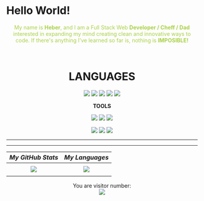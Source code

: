 # <h1> Hello World! </h1>

<div align='center' style="color:#A8D145">
  <p> My name is <strong>Heber</strong>, and I am a Full Stack Web <b>Developer / Cheff / Dad</b> interested in expanding my mind creating clean and innovative ways to code. If there's anything I've learned so far is, nothing is <strong> IMPOSIBLE! </strong> </p>
 
</div>

<br>

<div align='center'>

# LANGUAGES

</div>

<div align='center'>

![](https://img.shields.io/badge/OS-Linux-informational?style=flat&logo=linux&logoColor=white&color=A8D145)
![](https://img.shields.io/badge/Ruby-Ruby-informational?style=flat&logo=ruby&logoColor=white&color=A8D145)
![](https://img.shields.io/badge/JS-JavaScript-informational?style=flat&logo=javascript&logoColor=white&color=A8D145)
![](https://img.shields.io/badge/Code-CSS3-informational?style=flat&logo=css3&logoColor=white&color=A8D145)
![](https://img.shields.io/badge/Code-Html5-informational?style=flat&logo=html5&logoColor=white&color=A8D145)

</div>

<div align='center'>

**TOOLS**

</div>

<div align='center'>

![](https://img.shields.io/badge/Rails-informational?style=flat&logo=ruby-on-rails&logoColor=grey&color=A8D145)
![](https://img.shields.io/badge/Bootstrap-informational?style=flat&logo=bootstrap&logoColor=grey&color=A8D145)
![](https://img.shields.io/badge/VSC-VSC?style=flat&logo=visual-studio-code&logoColor=grey&color=A8D145)

![](https://img.shields.io/badge/React-informational?style=flat&logo=react&logoColor=grey&color=A8D145)
![](https://img.shields.io/badge/SQLite-informational?style=flat&logo=sqlite&logoColor=grey&color=A8D145)
![](https://img.shields.io/badge/PostgreSQL-informational?style=flat&logo=postgresql&logoColor=grey&color=A8D145)



  
</div>

<div align='center'>

<div align='center'>


</div>



<div align='center'>

<hr>


</div>

<hr>


| _My GitHub Stats_ | _My Languages_ |
| :---------------: | :------------: |
| <a href="https://github.com/anuraghazra/github-readme-stats">
<img src="https://github-readme-stats.vercel.app/api?username=Wusinho&show_icons=true&theme=merko"></a>| <a href="https://github.com/anuraghazra/github-readme-stats"><img src="https://github-readme-stats.vercel.app/api/top-langs/?username=Wusinho&langs_count=10&theme=merko&layout=compact">
</a> |



<p align="center"> 
  You are visitor number: <br>
  <img src="https://profile-counter.glitch.me/wusinho/count.svg" />
</p>
